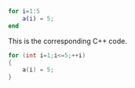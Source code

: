 ```matlab
for i=1:5
	a(i) = 5;
end
```
This is the corresponding C++ code.
```C++
for (int i=1;i<=5;++i)
{
	a(i) = 5;
}
```
